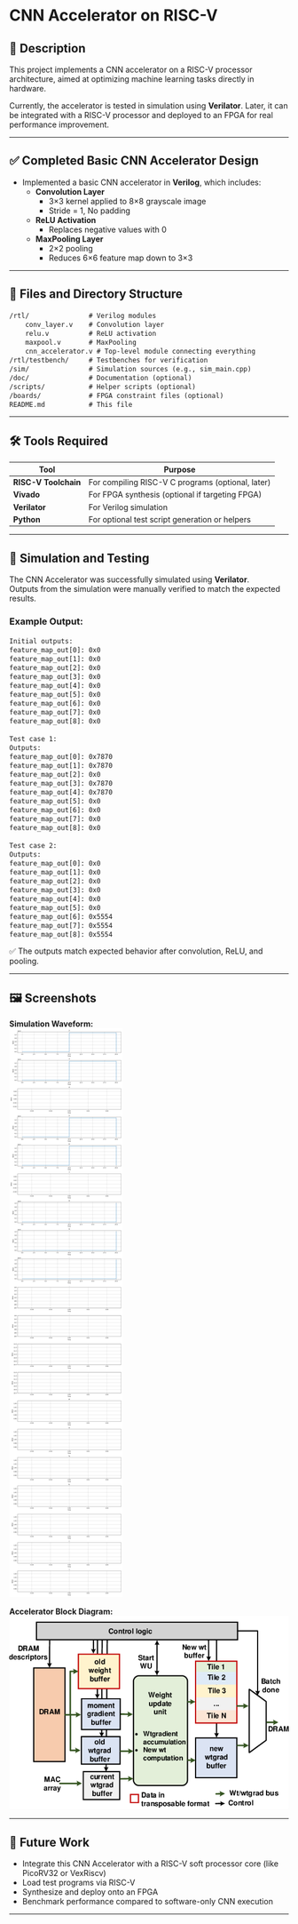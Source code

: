 # CNN Accelerator on RISC-V

## 📖 Description

This project implements a CNN accelerator on a RISC-V processor architecture, aimed at optimizing machine learning tasks directly in hardware.

Currently, the accelerator is tested in simulation using **Verilator**. Later, it can be integrated with a RISC-V processor and deployed to an FPGA for real performance improvement.

---

## ✅ Completed Basic CNN Accelerator Design

- Implemented a basic CNN accelerator in **Verilog**, which includes:
  - **Convolution Layer**  
    - 3×3 kernel applied to 8×8 grayscale image  
    - Stride = 1, No padding
  - **ReLU Activation**  
    - Replaces negative values with 0
  - **MaxPooling Layer**  
    - 2×2 pooling
    - Reduces 6×6 feature map down to 3×3

---

## 📂 Files and Directory Structure

```
/rtl/               # Verilog modules
    conv_layer.v    # Convolution layer
    relu.v          # ReLU activation
    maxpool.v       # MaxPooling
    cnn_accelerator.v # Top-level module connecting everything
/rtl/testbench/     # Testbenches for verification
/sim/               # Simulation sources (e.g., sim_main.cpp)
/doc/               # Documentation (optional)
/scripts/           # Helper scripts (optional)
/boards/            # FPGA constraint files (optional)
README.md           # This file
```

---

## 🛠️ Tools Required

| Tool                | Purpose                                    |
|---------------------|--------------------------------------------|
| **RISC-V Toolchain** | For compiling RISC-V C programs (optional, later) |
| **Vivado**           | For FPGA synthesis (optional if targeting FPGA) |
| **Verilator**        | For Verilog simulation |
| **Python**           | For optional test script generation or helpers |

---

## 🧪 Simulation and Testing

The CNN Accelerator was successfully simulated using **Verilator**.  
Outputs from the simulation were manually verified to match the expected results.

### Example Output:

```
Initial outputs:
feature_map_out[0]: 0x0
feature_map_out[1]: 0x0
feature_map_out[2]: 0x0
feature_map_out[3]: 0x0
feature_map_out[4]: 0x0
feature_map_out[5]: 0x0
feature_map_out[6]: 0x0
feature_map_out[7]: 0x0
feature_map_out[8]: 0x0

Test case 1:
Outputs:
feature_map_out[0]: 0x7870
feature_map_out[1]: 0x7870
feature_map_out[2]: 0x0
feature_map_out[3]: 0x7870
feature_map_out[4]: 0x7870
feature_map_out[5]: 0x0
feature_map_out[6]: 0x0
feature_map_out[7]: 0x0
feature_map_out[8]: 0x0

Test case 2:
Outputs:
feature_map_out[0]: 0x0
feature_map_out[1]: 0x0
feature_map_out[2]: 0x0
feature_map_out[3]: 0x0
feature_map_out[4]: 0x0
feature_map_out[5]: 0x0
feature_map_out[6]: 0x5554
feature_map_out[7]: 0x5554
feature_map_out[8]: 0x5554
```

✅ The outputs match expected behavior after convolution, ReLU, and pooling.

---

## 🖼️ Screenshots

<!-- Add your screenshots below -->

**Simulation Waveform:**  
![Simulation Screenshot](obj_dir/waveform_plot.png)

**Accelerator Block Diagram:**  
![Block Diagram](obj_dir/block_diagram.png)

---

## 🚀 Future Work

- Integrate this CNN Accelerator with a RISC-V soft processor core (like PicoRV32 or VexRiscv)
- Load test programs via RISC-V
- Synthesize and deploy onto an FPGA
- Benchmark performance compared to software-only CNN execution

---

